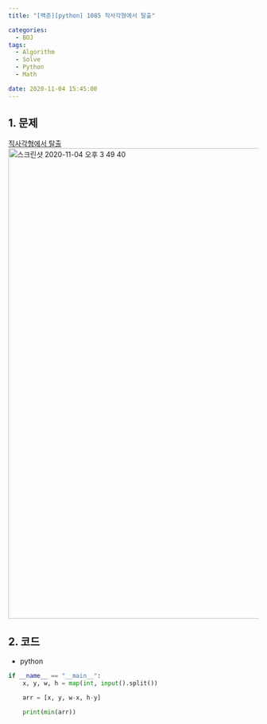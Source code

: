 ```yaml
---
title: "[백준][python] 1085 직사각형에서 탈출"

categories:
  - BOJ
tags:
  - Algorithm
  - Solve
  - Python
  - Math

date: 2020-11-04 15:45:00
---
```


## 1. 문제
[직사각형에서 탈출](https://www.acmicpc.net/problem/1085)  
<img width="945" alt="스크린샷 2020-11-04 오후 3 49 40" src="https://user-images.githubusercontent.com/20227720/98078455-74a7cd00-1eb5-11eb-9a11-eea10514b69a.png">

## 2. 코드

- python

```python
if __name__ == "__main__":
    x, y, w, h = map(int, input().split())

    arr = [x, y, w-x, h-y]

    print(min(arr))
```

